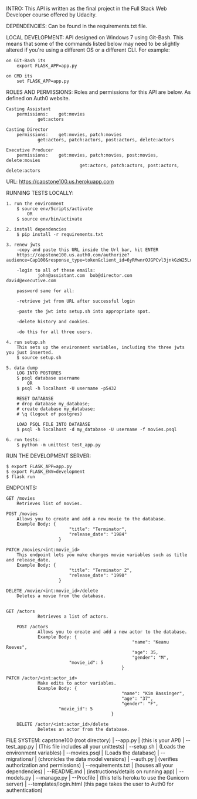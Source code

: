 
INTRO:
	This API is written as the final project in the Full 
	Stack Web Developer course offered by Udacity.


DEPENDENCIES:
	Can be found in the requirements.txt file.


LOCAL DEVELOPMENT:
	API designed on Windows 7 using Git-Bash. This means
	that some of the commands listed below may need to be
	slightly altered if you're using a different OS or a 
	different CLI. For example: 
	
	on Git-Bash its 	
		export FLASK_APP=app.py
	
	on CMD its
		set FLASK_APP=app.py


ROLES AND PERMISSIONS:
	Roles and permissions for this API are below. As defined
	on Auth0 website.

	Casting Assistant
		permissions: 	get:movies
				get:actors

	Casting Director
		permissions: 	get:movies, patch:movies
				get:actors, patch:actors, post:actors, delete:actors

	Executive Producer
		permissions:	get:movies, patch:movies, post:movies, delete:movies
                                get:actors, patch:actors, post:actors, delete:actors



URL:
	https://capstone100.us.herokuapp.com



RUNNING TESTS LOCALLY:


	1. run the environment
		$ source env/Scripts/activate
			OR
		$ source env/bin/activate

	2. install dependencies
		$ pip install -r requirements.txt

	3. renew jwts
		-copy and paste this URL inside the Url bar, hit ENTER 
		https://capstone100.us.auth0.com/authorize?audience=Cap100&response_type=token&client_id=6yRMwnrOJGPCvl3jnkGzW25LopesQaPa&redirect_uri=https://capstone100.herokuapp.com/movies

		-login to all of these emails:	
				john@assistant.com 	bob@director.com	david@executive.com
		
		password same for all: 

		-retrieve jwt from URL after successful login

		-paste the jwt into setup.sh into appropriate spot.

		-delete history and cookies.

		-do this for all three users.
	
	4. run setup.sh
		This sets up the environment variables, including the three jwts you just inserted.
		$ source setup.sh

	5. data dump
		LOG INTO POSTGRES
		$ psql database username
			OR
		$ psql -h localhost -U username -p5432

		RESET DATABASE
		# drop database my_database;
		# create database my_database;
		# \q (logout of postgres)

		LOAD PSQL FILE INTO DATABASE
		$ psql -h localhost -d my_database -U username -f movies.psql

	6. run tests:
		$ python -m unittest test_app.py


RUN THE DEVELOPMENT SERVER:

	$ export FLASK_APP=app.py
	$ export FLASK_ENV=development
	$ flask run


ENDPOINTS:

	GET /movies
		Retrieves list of movies.
	
	POST /movies
		Allows you to create and add a new movie to the database.
		Example Body: {
						    "title": "Terminator",
						    "release_date": "1984"
						}
	
	PATCH /movies/<int:movie_id>
		This endpoint lets you make changes movie variables such as title and release_date.
		Example Body: {
					        "title": "Terminator 2",
					        "release_date": "1990"
					    }
	
	DELETE /movie/<int:movie_id>/delete
		Deletes a movie from the database.


	GET /actors
                Retrieves a list of actors.

        POST /actors
                Allows you to create and add a new actor to the database. 
                Example Body: {
                                                    "name": "Keanu Reeves",
                                                    "age": 35,
                                                    "gender": "M",
						    "movie_id": 5
                                                }
        
	PATCH /actor/<int:actor_id>
                Make edits to actor variables.
                Example Body: {
                                                "name": "Kim Bassinger",
                                                "age": "37",
                                                "gender": "F",
						"movie_id": 5
                                            }

        DELETE /actor/<int:actor_id>/delete
                Deletes an actor from the database.


FILE SYSTEM:
	capstone100 (root directory)
		|
		--app.py 
		|  (this is your API)
		|
		--test_app.py 
		|  (This file includes all your unittests)
		|
		--setup.sh 
		|  (Loads the environment variables)
		|
		--movies.psql 
		|  (Loads the database) 
		|
		--migrations/ 
		|  (chronicles the data model versions)
		|
		--auth.py
		|  (verifies authorization and permissions)
		|
		--requirements.txt
		|  (houses all your dependencies)
		|
		--README.md 
		|  (instructions/details on running app)
		|
		--models.py
		|
		--manage.py
		|
		--Procfile 
		|  (this tells heroku to use the Gunicorn server)
		|
		--templates/login.html 
		   (this page takes the user to Auth0 for authentication)
